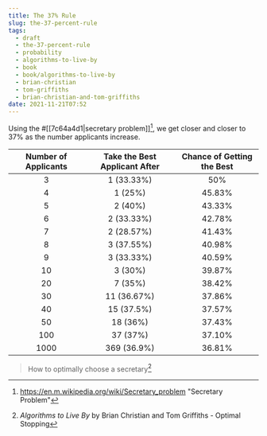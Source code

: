 ```yaml
---
title: The 37% Rule
slug: the-37-percent-rule
tags:
  - draft
  - the-37-percent-rule
  - probability
  - algorithms-to-live-by
  - book
  - book/algorithms-to-live-by
  - brian-christian
  - tom-griffiths
  - brian-christian-and-tom-griffiths
date: 2021-11-21T07:52
---
```



Using the #[[7c64a4d1|secretary problem]][^1], we get closer and closer to 37%
as the number applicants increase.

| Number of Applicants | Take the Best Applicant After | Chance of Getting the Best |
| :------------------: | :---------------------------: | :------------------------: |
| 3                    | 1 (33.33%)                    | 50%                        |
| 4                    | 1 (25%)                       | 45.83%                     |
| 5                    | 2 (40%)                       | 43.33%                     |
| 6                    | 2 (33.33%)                    | 42.78%                     |
| 7                    | 2 (28.57%)                    | 41.43%                     |
| 8                    | 3 (37.55%)                    | 40.98%                     |
| 9                    | 3 (33.33%)                    | 40.59%                     |
| 10                   | 3 (30%)                       | 39.87%                     |
| 20                   | 7 (35%)                       | 38.42%                     |
| 30                   | 11 (36.67%)                   | 37.86%                     |
| 40                   | 15 (37.5%)                    | 37.57%                     |
| 50                   | 18 (36%)                      | 37.43%                     |
| 100                  | 37 (37%)                      | 37.10%                     |
| 1000                 | 369 (36.9%)                   | 36.81%                     |

> How to optimally choose a secretary[^2]


[^1]: https://en.m.wikipedia.org/wiki/Secretary_problem "Secretary Problem"
[^2]: _Algorithms to Live By_ by Brian Christian and Tom Griffiths - Optimal Stopping

